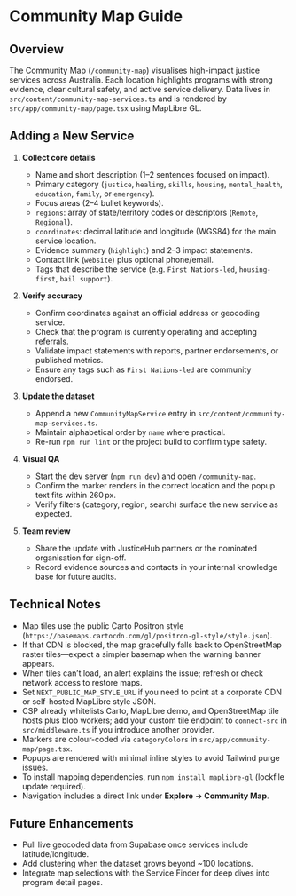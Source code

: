 # Community Map Guide

## Overview

The Community Map (`/community-map`) visualises high-impact justice services across Australia. Each location highlights programs with strong evidence, clear cultural safety, and active service delivery. Data lives in `src/content/community-map-services.ts` and is rendered by `src/app/community-map/page.tsx` using MapLibre GL.

## Adding a New Service

1. **Collect core details**
   - Name and short description (1–2 sentences focused on impact).
   - Primary category (`justice`, `healing`, `skills`, `housing`, `mental_health`, `education`, `family`, or `emergency`).
   - Focus areas (2–4 bullet keywords).
   - `regions`: array of state/territory codes or descriptors (`Remote`, `Regional`).
   - `coordinates`: decimal latitude and longitude (WGS84) for the main service location.
   - Evidence summary (`highlight`) and 2–3 impact statements.
   - Contact link (`website`) plus optional phone/email.
   - Tags that describe the service (e.g. `First Nations-led`, `housing-first`, `bail support`).

2. **Verify accuracy**
   - Confirm coordinates against an official address or geocoding service.
   - Check that the program is currently operating and accepting referrals.
   - Validate impact statements with reports, partner endorsements, or published metrics.
   - Ensure any tags such as `First Nations-led` are community endorsed.

3. **Update the dataset**
   - Append a new `CommunityMapService` entry in `src/content/community-map-services.ts`.
   - Maintain alphabetical order by `name` where practical.
   - Re-run `npm run lint` or the project build to confirm type safety.

4. **Visual QA**
   - Start the dev server (`npm run dev`) and open `/community-map`.
   - Confirm the marker renders in the correct location and the popup text fits within 260 px.
   - Verify filters (category, region, search) surface the new service as expected.

5. **Team review**
   - Share the update with JusticeHub partners or the nominated organisation for sign-off.
   - Record evidence sources and contacts in your internal knowledge base for future audits.

## Technical Notes

- Map tiles use the public Carto Positron style (`https://basemaps.cartocdn.com/gl/positron-gl-style/style.json`).
- If that CDN is blocked, the map gracefully falls back to OpenStreetMap raster tiles—expect a simpler basemap when the warning banner appears.
- When tiles can’t load, an alert explains the issue; refresh or check network access to restore maps.
- Set `NEXT_PUBLIC_MAP_STYLE_URL` if you need to point at a corporate CDN or self-hosted MapLibre style JSON.
- CSP already whitelists Carto, MapLibre demo, and OpenStreetMap tile hosts plus blob workers; add your custom tile endpoint to `connect-src` in `src/middleware.ts` if you introduce another provider.
- Markers are colour-coded via `categoryColors` in `src/app/community-map/page.tsx`.
- Popups are rendered with minimal inline styles to avoid Tailwind purge issues.
- To install mapping dependencies, run `npm install maplibre-gl` (lockfile update required).
- Navigation includes a direct link under **Explore → Community Map**.

## Future Enhancements

- Pull live geocoded data from Supabase once services include latitude/longitude.
- Add clustering when the dataset grows beyond ~100 locations.
- Integrate map selections with the Service Finder for deep dives into program detail pages.

